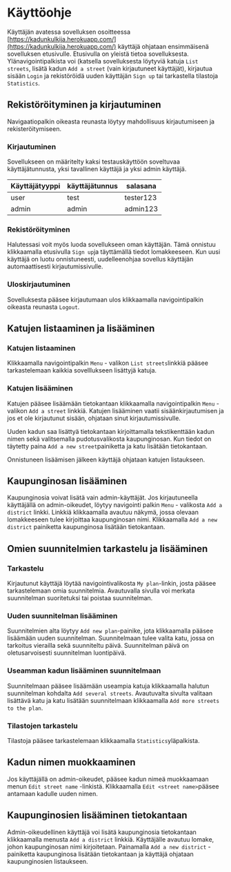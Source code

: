# Käyttöohje

Käyttäjän avatessa sovelluksen osoitteessa [https://kadunkulkija.herokuapp.com/](https://kadunkulkija.herokuapp.com/) käyttäjä ohjataan ensimmäisenä sovelluksen etusivulle. Etusivulla on yleistä tietoa sovelluksesta. Ylänavigointipalkista voi (katsella sovelluksesta löytyviä katuja `List streets`, lisätä kadun `Add a street` (vain kirjautuneet käyttäjät), kirjautua sisään `Login` ja rekistöröidä uuden käyttäjän `Sign up` tai tarkastella tilastoja `Statistics`.
## Rekistöröityminen ja kirjautuminen

Navigaatiopalkin oikeasta reunasta löytyy mahdollisuus kirjautumiseen ja rekisteröitymiseen.

### Kirjautuminen 

Sovellukseen on määritelty kaksi testauskäyttöön soveltuvaa käyttäjätunnusta, yksi tavallinen käyttäjä ja yksi admin käyttäjä.

Käyttäjätyyppi | käyttäjätunnus | salasana
-------------- | -------------- | --------
user           | test           | tester123
admin          | admin          | admin123

### Rekistöröityminen

Halutessasi voit myös luoda sovellukseen oman käyttäjän. Tämä onnistuu klikkaamalla etusivulla `Sign up`ja täyttämällä tiedot lomakkeeseen. Kun uusi käyttäjä on luotu onnistuneesti, uudelleenohjaa sovellus käyttäjän automaattisesti kirjautumissivulle.

### Uloskirjautuminen

Sovelluksesta pääsee kirjautumaan ulos klikkaamalla navigointipalkin oikeasta reunasta `Logout`.

## Katujen listaaminen ja lisääminen

### Katujen listaaminen

Klikkaamalla navigointipalkin `Menu` - valikon `List streets`linkkiä pääsee tarkastelemaan kaikkia sovelllukseen lisättyjä katuja. 

### Katujen lisääminen

Katujen pääsee lisäämään tietokantaan klikkaamalla navigointipalkin `Menu` - valikon `Add a street` linkkiä. Katujen lisääminen vaatii sisäänkirjautumisen ja jos et ole kirjautunut sisään, ohjataan sinut kirjautumissivulle. 

Uuden kadun  saa lisättyä tietokantaan kirjoittamalla tekstikenttään kadun nimen sekä valitsemalla pudotusvalikosta kaupunginosan. Kun tiedot on täytetty paina `Add a new street`painiketta ja katu lisätään tietokantaan. 

Onnistuneen lisäämisen jälkeen käyttäjä ohjataan katujen listaukseen.

## Kaupunginosan lisääminen

Kaupunginosia voivat lisätä vain admin-käyttäjät. Jos kirjautuneella käyttäjällä on admin-oikeudet, löytyy navigointi palkin `Menu` - valikosta `Add a district` linkki. Linkkiä klikkaamalla avautuu näkymä, jossa olevaan lomakkeeseen tulee kirjoittaa kaupunginosan nimi. Klikkaamalla `Add a new district` painiketta kaupunginosa lisätään tietokantaan.

## Omien suunnitelmien tarkastelu ja lisääminen

### Tarkastelu

Kirjautunut käyttäjä löytää navigointivalikosta `My plan`-linkin, josta pääsee tarkastelemaan omia suunnitelmia. Avautuvalla sivulla voi merkata suunnitelman suoritetuksi tai poistaa suunnitelman.

### Uuden suunnitelman lisääminen

Suunnitelmien alta löytyy `Add new plan`-painike, jota klikkaamalla pääsee lisäämään uuden suunnitelman. Suunnitelmaan tulee valita katu, jossa on tarkoitus vierailla sekä suunniteltu päivä. Suunnitelman päivä on oletusarvoisesti suunnitelman luontipäivä. 

### Useamman kadun lisääminen suunnitelmaan

Suunnitelmaan pääsee lisäämään useampia katuja klikkaamalla halutun suunnitelman kohdalta `Add several streets`. Avautuvalta sivulta valitaan lisättävä katu ja katu lisätään suunnitelmaan klikkaamalla `Add more streets to the plan`.

### Tilastojen tarkastelu

Tilastoja pääsee tarkastelemaan klikkaamalla `Statistics`yläpalkista.

## Kadun nimen muokkaaminen

Jos käyttäjällä on admin-oikeudet, pääsee kadun nimeä muokkaamaan menun `Edit street name` -linkistä. Klikkaamalla `Edit <street name>`pääsee antamaan kadulle uuden nimen.

## Kaupunginosien lisääminen tietokantaan

Admin-oikeudellinen käyttäjä voi lisätä kaupunginosia tietokantaan klikkaamalla menusta `Add a district` linkkiä. Käyttäjälle avautuu lomake, johon kaupunginosan nimi kirjoitetaan. Painamalla `Add a new district` -painiketta kaupunginosa lisätään tietokantaan ja käyttäjä ohjataan kaupunginosien listaukseen. 
